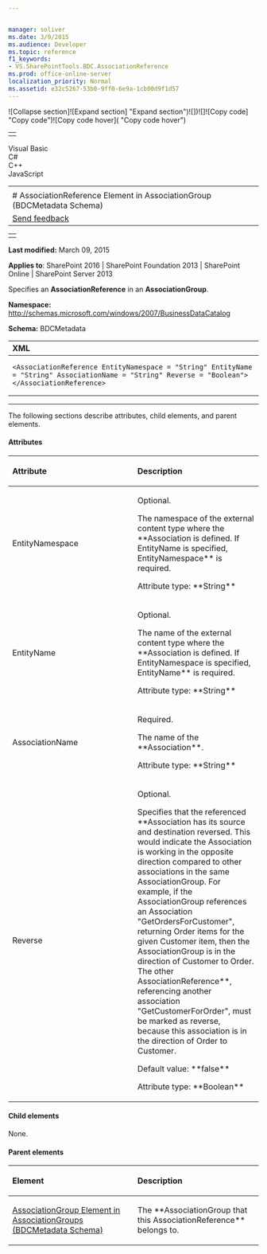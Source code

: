 ```yaml
---


manager: soliver
ms.date: 3/9/2015
ms.audience: Developer
ms.topic: reference
f1_keywords:
- VS.SharePointTools.BDC.AssociationReference
ms.prod: office-online-server
localization_priority: Normal
ms.assetid: e32c5267-53b0-9ff0-6e9a-1cb00d9f1d57
---
```


![Collapse
section]![Expand
section] "Expand section")![]()![])![]![]()![Copy
code] "Copy code")![Copy code
hover]( "Copy code hover")
<table>
<tbody>
<tr class="odd">
<td align="left"></td>
</tr>
</tbody>
</table>

Visual Basic  
C\#  
C++  
JavaScript  

<table>
<tbody>
<tr class="odd">
<td align="left"><span id="runningHeaderText"></span></td>
</tr>
<tr class="even">
<td align="left"># AssociationReference Element in AssociationGroup (BDCMetadata Schema)</td>
</tr>
<tr class="odd">
<td align="left"><span id="headfeedbackarea" class="feedbackhead"><a href="javascript:SubmitFeedback(&#39;docthis@Microsoft.com&#39;,&#39;&#39;,&#39;&#39;,&#39;&#39;,&#39;1.0.18082.1225&#39;,&#39;%0\dThank%20you%20for%20your%20feedback.%20The%20developer%20writing%20teams%20use%20your%20feedback%20to%20improve%20documentation.%20While%20we%20are%20reviewing%20your%20feedback,%20we%20may%20send%20you%20e-mail%20to%20ask%20for%20clarification%20or%20feedback%20on%20a%20solution.%20We%20do%20not%20use%20your%20e-mail%20address%20for%20any%20other%20purpose%20and%20we%20delete%20it%20after%20we%20finish%20our%20review.%0\AFor%20further%20information%20about%20the%20privacy%20policies%20of%20Microsoft,%20please%20see%20http://privacy.microsoft.com/en-us/default.aspx.%0\A%0\d&#39;,&#39;Customer%20feedback&#39;);">Send feedback</a></span></td>
</tr>
</tbody>
</table>

<table>
<colgroup>
<col width="100%" />
</colgroup>
<tbody>
<tr class="odd">
<td align="left"></td>
</tr>
</tbody>
</table>

**Last modified:** March 09, 2015

**Applies to**: SharePoint 2016 | SharePoint Foundation 2013 |
SharePoint Online | SharePoint Server 2013

Specifies an **AssociationReference** in an
**AssociationGroup**.

**Namespace:**
http://schemas.microsoft.com/windows/2007/BusinessDataCatalog

**Schema:** BDCMetadata

<span codelanguage="xmlLang"></span>
<table>
<colgroup>
<col width="100%" />
</colgroup>
<thead>
<tr class="header">
<th align="left">XML</th>
</tr>
</thead>
<tbody>
<tr class="odd">
<td align="left"><pre><code>&lt;AssociationReference EntityNamespace = &quot;String&quot; EntityName = &quot;String&quot; AssociationName = &quot;String&quot; Reverse = &quot;Boolean&quot;&gt; &lt;/AssociationReference&gt;</code></pre></td>
</tr>
</tbody>
</table>


--------------------------------------------------------------------------------------------------------------------------------------------------------------------------------------------------------------------------------------

The following sections describe attributes, child elements, and parent
elements.

#### Attributes

<table>
<colgroup>
<col width="50%" />
<col width="50%" />
</colgroup>
<thead>
<tr class="header">
<th align="left"><p>Attribute</p></th>
<th align="left"><p>Description</p></th>
</tr>
</thead>
<tbody>
<tr class="odd">
<td align="left"><p>EntityNamespace</p></td>
<td align="left"><p>Optional.</p>
<p>The namespace of the external content type where the **Association</span> is defined. If <span class="keyword">EntityName</span> is specified, <span class="keyword">EntityNamespace** is required.</p>
<p>Attribute type: **String**</p></td>
</tr>
<tr class="even">
<td align="left"><p>EntityName</p></td>
<td align="left"><p>Optional.</p>
<p>The name of the external content type where the **Association</span> is defined. If <span class="keyword">EntityNamespace</span> is specified, <span class="keyword">EntityName** is required.</p>
<p>Attribute type: **String**</p></td>
</tr>
<tr class="odd">
<td align="left"><p>AssociationName</p></td>
<td align="left"><p>Required.</p>
<p>The name of the **Association**.</p>
<p>Attribute type: **String**</p></td>
</tr>
<tr class="even">
<td align="left"><p>Reverse</p></td>
<td align="left"><p>Optional.</p>
<p>Specifies that the referenced **Association</span> has its source and destination reversed. This would indicate the <span class="keyword">Association</span> is working in the opposite direction compared to other associations in the same <span class="keyword">AssociationGroup</span>. For example, if the <span class="keyword">AssociationGroup</span> references an <span class="keyword">Association</span> &quot;GetOrdersForCustomer&quot;, returning Order items for the given Customer item, then the <span class="keyword">AssociationGroup</span> is in the direction of Customer to Order. The other <span class="keyword">AssociationReference**, referencing another association &quot;GetCustomerForOrder&quot;, must be marked as reverse, because this association is in the direction of Order to Customer.</p>
<p>Default value: **false**</p>
<p>Attribute type: **Boolean**</p></td>
</tr>
</tbody>
</table>

#### Child elements

None.

#### Parent elements

<table>
<colgroup>
<col width="50%" />
<col width="50%" />
</colgroup>
<thead>
<tr class="header">
<th align="left"><p>Element</p></th>
<th align="left"><p>Description</p></th>
</tr>
</thead>
<tbody>
<tr class="odd">
<td align="left"><p><span sdata="link"><a href="associationgroup-element-in-associationgroups-bdcmetadata-schema.md">AssociationGroup Element in AssociationGroups (BDCMetadata Schema)</a></span></p></td>
<td align="left"><p>The **AssociationGroup</span> that this <span class="keyword">AssociationReference** belongs to.</p></td>
</tr>
</tbody>
</table>








